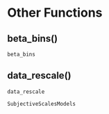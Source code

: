 # Other Functions

## beta_bins()

```@docs
beta_bins
```

## data_rescale()

```@docs
data_rescale
```

```@docs
SubjectiveScalesModels
```